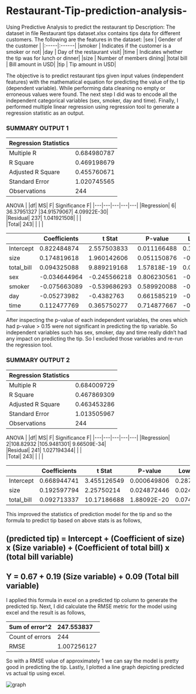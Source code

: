# Restaurant-Tip-prediction-analysis-
Using Predictive Analysis to predict the restaurant tip
Description:
The dataset in file Restaurant tips dataset.xlsx contains tips data for different customers. The following are the features in the dataset:
|sex |	Gender of the customer |
|:-----|:------|
|smoker |	Indicates if the customer is a smoker or not|
|day | Day of the restaurant visit|
|time	| Indicates whether the tip was for lunch or dinner|
|size |	Number of members dining|
|total bill |	Bill amount in USD|
|tip | Tip amount in USD|

The objective is to predict restaurant tips given input values (independent features) with the mathematical equation for predicting the value of the tip (dependent variable).
While performing data cleaning no empty or erroneous values were found. 
The next step I did was to encode all the independent categorical variables (sex, smoker, day and time).
Finally, I performed multiple linear regression using regression tool to generate a regression statistic as an output.

### SUMMARY OUTPUT 1

|Regression Statistics|    |
|:----|:-----|
|Multiple R|	0.684980787|
|R Square	| 0.469198679 |
|Adjusted R Square | 0.455760671|
|Standard Error	| 1.020745565|
|Observations |	244|

ANOVA
| 	|df|	MS|	F|	Significance F|
|---|---|---|---|---|
|Regression|	6|	36.37951327	|34.91579067|	4.09922E-30|			
|Residual|	237|	1.041921508|	 |	 |			
|Total|	243|   |   |   |	 	 	 			
							
|   |	Coefficients | t Stat	|P-value | Lower 95%|	Upper 95%| Lower 95.0%|	Upper 95.0%|
|----|----|----|----|----|----|----|----|
|Intercept|	0.822484874|	2.557503833|	0.011166488	|0.188931591|	1.456038157|	0.188931591|	1.456038157|
|size|	0.174819618|	1.960142606|	0.051150876|	-0.000881295|	0.350520531|	-0.000881295|	0.350520531|
|total_bill|	0.094325088|	9.889219168|	1.57818E-19|	0.075534657|	0.113115518	|0.075534657	|0.113115518|
|sex|	-0.034644964|	-0.245566218|	0.806230561|	-0.312579818|	0.24328989|	-0.312579818|	0.24328989|
|smoker|	-0.075663089|	-0.539686293|	0.589920088|	-0.351857061|	0.200530884	|-0.351857061|	0.200530884|
|day	|-0.05273982|	-0.4382763|	0.661585219	|-0.289801948|	0.184322308|	-0.289801948|	0.184322308|
|time|	0.112477769	|0.365750277	|0.714877667|	-0.493356099|	0.718311636|	-0.493356099	|0.718311636|

After inspecting the p-value of each independent variables, the ones which had p-value > 0.15 were not significant in predicting the tip variable. So independent variables such has sex, smoker, day and time really didn’t had any impact on predicting the tip. So I excluded those variables and re-run the regression tool.

### SUMMARY OUTPUT 2

|Regression Statistics|  |
|:----|:-----|
|Multiple R	|0.684009729|
|R Square	|0.467869309|
|Adjusted R Square|	0.463453286|
|Standard Error|	1.013505967|
|Observations	|244|

ANOVA
| 	|df|	MS|	F|	Significance F|
|---|---|---|---|---|
|Regression|	2|108.82932	|105.9481301|	9.66509E-34|			
|Residual|	241|	1.027194344|	 |	 |			
|Total|	243|   |   |   |	 

|   |	Coefficients | t Stat	|P-value | Lower 95%|	Upper 95%| Lower 95.0%|	Upper 95.0%|
|----|----|----|----|----|----|----|----|
|Intercept|	0.668944741|	3.455126549	|0.000649806	|0.287562197|	1.050327285	|0.287562197|	1.050327285|
|size|	0.192597794	|2.25750214|	0.024872446|	0.024540385|	0.360655204|	0.024540385|	0.360655204|
|total_bill|	0.092713337|	10.17186688|	1.88092E-20|	0.074758723|	0.110667951|	0.074758723|	0.110667951|

This improved the statistics of prediction model for the tip and so the formula to predict tip based on above stats is as follows,

##     (predicted tip) = Intercept + (Coefficient of size) x (Size variable) + (Coefficient of total bill) x (total bill variable)
##                                  Y = 0.67 + 0.19 (Size variable) + 0.09 (Total bill variable)

I applied this formula in excel on a predicted tip column to generate the predicted tip.
Next, I did calculate the RMSE metric for the model using excel and the result is as follows,

|Sum of error^2 |	247.553837|
|:----|:-----|
|Count of errors|	244|
|RMSE|	1.007256127|

So with a RMSE value of approximately 1 we can say the model is pretty good in predicting the tip.
Lastly, I plotted a line graph depicting predicted vs actual tip using  excel.

![graph]()


